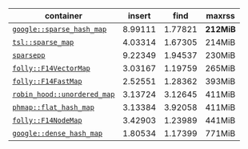 | container                                                                                     | insert     | find      | maxrss       |
| -----------------------------                                                                 | ---------- | --------- | ------------ |
| [`google::sparse_hash_map`](https://github.com/sparsehash)                                    | 8.99111    | 1.77821   | **212MiB**   |
| [`tsl::sparse_map`](https://github.com/Tessil/sparse-map)                                     | 4.03314    | 1.67305   | 214MiB       |
| [`sparsepp`](https://github.com/greg7mdp/sparsepp)                                            | 9.22349    | 1.94537   | 230MiB       |
| [`folly::F14VectorMap`](https://github.com/facebook/folly/blob/master/folly/container/F14.md) | 3.03167    | 1.19759   | 265MiB       |
| [`folly::F14FastMap`](https://github.com/facebook/folly/blob/master/folly/container/F14.md)   | 2.52551    | 1.28362   | 393MiB       |
| [`robin_hood::unordered_map`](https://github.com/martinus/robin-hood-hashing)                 | 3.13724    | 3.12645   | 411MiB       |
| [`phmap::flat_hash_map`](https://github.com/greg7mdp/parallel-hashmap)                        | 3.13384    | 3.92058   | 411MiB       |
| [`folly::F14NodeMap`](https://github.com/facebook/folly/blob/master/folly/container/F14.md)   | 3.42903    | 1.23989   | 441MiB       |
| [`google::dense_hash_map`](https://github.com/sparsehash)                                     | 1.80534    | 1.17399   | 771MiB       |
